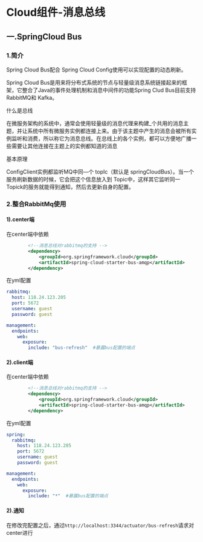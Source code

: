 # Cloud组件-消息总线

## 一.SpringCloud Bus

### 1.简介

Spring Cloud Bus配合 Spring Cloud Config使用可以实现配置的动态刷新。

Spring Cloud Bus是用来将分布式系统的节点与轻量级消息系统链接起来的框架，它整合了Java的事件处理机制和消息中间件的功能Spring Clud Bus目前支持 RabbitMQ和 Kafka。

什么是总线

在微服务架构的系统中，通常会使用轻量级的消息代理来构建_个共用的消息主题，并让系统中所有微服务实例都连接上来。由于该主题中产生的消息会被所有实例监听和消费，所以称它为消息总线。在总线上的各个实例，都可以方便地广播一些需要让其他连接在主题上的实例都知道的消息

基本原理

ConfigClient实例都监听MQ中同—个 topIc（默认是 springCloudBus）。当一个服务刷新数据的时候，它会把这个信息放入到 Topic中，这样其它监听同一 Topick的服务就能得到通知，然后去更新自身的配置。

### 2.整合RabbitMq使用

#### 1).center端

在center端中依赖

```xml
        <!--消息总线对rabbitmq的支持 -->
        <dependency>
            <groupId>org.springframework.cloud</groupId>
            <artifactId>spring-cloud-starter-bus-amqp</artifactId>
        </dependency>
```

在yml配置

```yaml
rabbitmq:
  host: 118.24.123.205
  port: 5672
  username: guest
  password: guest

management:
  endpoints:
    web:
      exposure:
        include: "bus-refresh"  #暴露bus配置的端点
```

#### 2).client端

在center端中依赖

```xml
        <!--消息总线对rabbitmq的支持 -->
        <dependency>
            <groupId>org.springframework.cloud</groupId>
            <artifactId>spring-cloud-starter-bus-amqp</artifactId>
        </dependency>
```

在yml配置

```yaml
spring:
  rabbitmq:
    host: 118.24.123.205
    port: 5672
    username: guest
    password: guest

management:
  endpoints:
    web:
      exposure:
        include: "*"  #暴露bus配置的端点
```

#### 2).通知

在修改完配置之后，通过`http://localhost:3344/actuator/bus-refresh`请求对center进行

